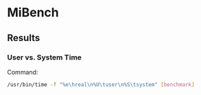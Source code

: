 # MiBench
## Results
### User vs. System Time
Command:
```bash
/usr/bin/time -f "%e\hreal\n%U\tuser\n%S\tsystem" [benchmark]
```
